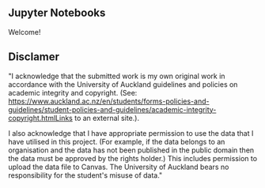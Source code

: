 ## Jupyter Notebooks
Welcome! 

## Disclamer
"I acknowledge that the submitted work is my own original work in accordance with the University of Auckland guidelines and policies on academic integrity and copyright. (See: https://www.auckland.ac.nz/en/students/forms-policies-and-guidelines/student-policies-and-guidelines/academic-integrity-copyright.htmlLinks to an external site.).

I also acknowledge that I have appropriate permission to use the data that I have utilised in this project. (For example, if the data belongs to an organisation and the data has not been published in the public domain then the data must be approved by the rights holder.) This includes permission to upload the data file to Canvas. The University of Auckland bears no responsibility for the student's misuse of data."